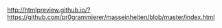 http://htmlpreview.github.io/?https://github.com/pr0grammierer/masseinheiten/blob/master/index.html
